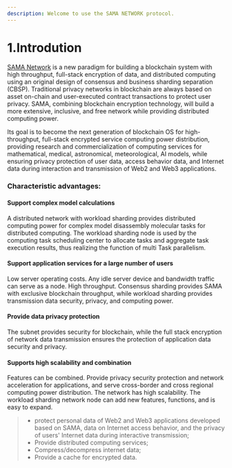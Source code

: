 ```yaml
---
description: Welcome to use the SAMA NETWORK protocol.
---
```


# 1.Introdution

[SAMA Network](https://sama.network/) is a new paradigm for building a blockchain system with high throughput, full-stack encryption of data, and distributed computing using an original design of consensus and business sharding separation (CBSP). Traditional privacy networks in blockchain are always based on asset on-chain and user-executed contract transactions to protect user privacy. SAMA, combining blockchain encryption technology, will build a more extensive, inclusive, and free network while providing distributed computing power.

Its goal is to become the next generation of blockchain OS for high-throughput, full-stack encrypted service computing power distribution, providing research and commercialization of computing services for mathematical, medical, astronomical, meteorological, AI models, while ensuring privacy protection of user data, access behavior data, and Internet data during interaction and transmission of Web2 and Web3 applications.

### &#x20;Characteristic advantages:

#### Support complex model calculations <a href="#zhi-chi-fu-za-mo-xing-ji-suan" id="zhi-chi-fu-za-mo-xing-ji-suan"></a>

A distributed network with workload sharding provides distributed computing power for complex model disassembly molecular tasks for distributed computing. The workload sharding node is used by the computing task scheduling center to allocate tasks and aggregate task execution results, thus realizing the function of multi Task parallelism.

#### Support application services for a large number of users <a href="#zhi-chi-ying-yong-fu-wu-hai-liang-yong-hu" id="zhi-chi-ying-yong-fu-wu-hai-liang-yong-hu"></a>

Low server operating costs. Any idle server device and bandwidth traffic can serve as a node. High throughput. Consensus sharding provides SAMA with exclusive blockchain throughput, while workload sharding provides transmission data security, privacy, and computing power.

#### Provide data privacy protection <a href="#ti-gong-shu-ju-yin-si-bao-zhang" id="ti-gong-shu-ju-yin-si-bao-zhang"></a>

The subnet provides security for blockchain, while the full stack encryption of network data transmission ensures the protection of application data security and privacy.

#### Supports high scalability and combination <a href="#zhi-chi-gao-kuo-zhan-he-zu-he" id="zhi-chi-gao-kuo-zhan-he-zu-he"></a>

Features can be combined. Provide privacy security protection and network acceleration for applications, and serve cross-border and cross regional computing power distribution. The network has high scalability. The workload sharding network node can add new features, functions, and is easy to expand.

> * protect personal data of Web2 and Web3 applications developed based on SAMA, data on Internet access behavior, and the privacy of users' Internet data during interactive transmission;
> * Provide distributed computing services;
> * Compress/decompress internet data;
> * Provide a cache for encrypted data.

